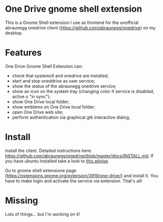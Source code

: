 # One Drive gnome shell extension

This is a Gnome Shell extension I use as frontend for the unofficial abraunegg onedrive client (https://github.com/abraunegg/onedrive) on my desktop. 

# Features

One Drive Gnome Shell Extension can: 

- check that systemctl and onedrive are installed;
- start and stop oneddrive as user service;
- show the status of the abraunegg onedrive service;
- show an icon on the system tray (changing color if service is disabled, active o "in sync");
- show One Drive local folder;
- show emblems on One Drive local folder;
- open One Drive web site;
- perform authentication via graphical gtk interactive dialog;

# Install

Install the client. Detailed instructions here: https://github.com/abraunegg/onedrive/blob/master/docs/INSTALL.md. If you have ubuntu installed take a look to <a href="https://github.com/abraunegg/onedrive/blob/master/docs/INSTALL.md#important-information-for-all-ubuntu-and-ubuntu-based-distribution-users">this advise</a>.

Go to gnome shell extensione page (https://extensions.gnome.org/extension/3919/one-drive/) and install it. You have to make login and activate the service via extension. That's all!

# Missing

Lots of things... but I'm working on it!
